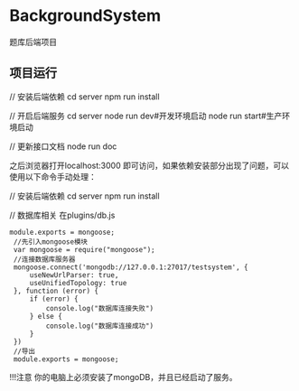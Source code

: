 # BackgroundSystem
题库后端项目

## 项目运行
// 安装后端依赖
cd server
npm run install

// 开启后端服务
cd server
node run dev#开发环境启动
node run start#生产环境启动

// 更新接口文档
node run doc


之后浏览器打开localhost:3000 即可访问，如果依赖安装部分出现了问题，可以使用以下命令手动处理：

// 安装后端依赖
cd server
npm run install

// 数据库相关
在plugins/db.js
```
module.exports = mongoose;
 //先引入mongoose模块
 var mongoose = require("mongoose");
 //连接数据库服务器
 mongoose.connect('mongodb://127.0.0.1:27017/testsystem', {
     useNewUrlParser: true,
     useUnifiedTopology: true
 }, function (error) {
     if (error) {
         console.log("数据库连接失败")
     } else {
         console.log("数据库连接成功")
     }
 })
 //导出
 module.exports = mongoose;
```

!!!注意
你的电脑上必须安装了mongoDB，并且已经启动了服务。

